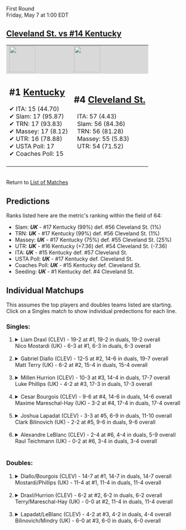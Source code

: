 First Round  
Friday, May 7 at 1:00 EDT
## [Cleveland St. vs #14 Kentucky](https://www.ncaa.com/game/5833389) 

<table><tr style="background-color: #d9d9d9 !important"><td><a href="#"><img src="https://www.ncaa.com/sites/default/files/images/logos/schools/c/cleveland-st.70.png" width="70" height="70" /></a></td><td><a href="#"><img src="https://www.ncaa.com/sites/default/files/images/logos/schools/k/kentucky.70.png" width="70" height="70" /></a></td></tr><tr>
<td>  

<h2>#1 <a href="#">Kentucky</a></h2>  
&#10004; ITA: 15 (44.70)<br>  
&#10004; Slam: 17 (95.87)<br>  
&#10004; TRN: 17 (93.83)<br>  
&#10004; Massey: 17 (8.12)<br>  
&#10004; UTR: 16 (78.88)<br>  
&#10004; USTA Poll: 17<br>  
&#10004; Coaches Poll: 15<br>  
<br>  

</td>
<td>  

<h2>#4 <a href="#">Cleveland St.</a></h2>  
&nbsp; ITA: 57 (4.43)<br>  
&nbsp; Slam: 56 (84.36)<br>  
&nbsp; TRN: 56 (81.28)<br>  
&nbsp; Massey: 55 (5.83)<br>  
&nbsp; UTR: 54 (71.52)<br>  
<br>  

</td>
</tr></table>  


<br>Return to [List of Matches](../index.md)  

## Predictions  

Ranks listed here are the metric's ranking within the field of 64:  
- Slam: ***UK*** - #17 Kentucky (99%) def. #56 Cleveland St. (1%)  
- TRN: ***UK*** - #17 Kentucky (99%) def. #56 Cleveland St. (1%)  
- Massey: ***UK*** - #17 Kentucky (75%) def. #55 Cleveland St. (25%)  
- UTR: ***UK*** - #16 Kentucky (+7.36) def. #54 Cleveland St. (-7.36)  
- ITA: ***UK*** - #15 Kentucky def. #57 Cleveland St.  
- USTA Poll: ***UK*** - #17 Kentucky def. Cleveland St.  
- Coaches Poll: ***UK*** - #15 Kentucky def. Cleveland St.  
- Seeding: ***UK*** - #1 Kentucky def. #4 Cleveland St.  

## Individual Matchups  
This assumes the top players and doubles teams listed are starting.  
Click on a Singles match to show individual predections for each line.  

### Singles:  

<ol>
<li><details>
<summary markdown="span">Liam Draxl (CLEV) - 19-2 at #1, 19-2 in duals, 19-2 overall<br>Nico Mostardi (UK) - 6-3 at #1, 6-3 in duals, 6-3 overall</summary>
<h4>Predictions</h4><ul>
<li>Slam: <b><i>UK</i></b> - Draxl (98%) def. Mostardi (2%)</li>  
<li>TRN: <b><i>UK</i></b> - Draxl (99%) def. Mostardi (1%)</li>  
<li>Massey: <b><i>UK</i></b> - Draxl (75%) def. Mostardi (25%)</li>  
<li>UTR: <b><i>UK</i></b> - Draxl (96%) def. Mostardi (4%)</li>  
<li>ITA: <b><i>UK</i></b> - Draxl (64.58) def. Mostardi (2.33)</li>  
</ul>
</details>&nbsp;</li>
<li><details>
<summary markdown="span">Gabriel Diallo (CLEV) - 12-5 at #2, 14-6 in duals, 19-7 overall<br>Matt Terry (UK) - 6-2 at #2, 15-4 in duals, 15-4 overall</summary>
<h4>Predictions</h4><ul>
<li>Slam: <b><i>UK</i></b> - Diallo (94%) def. Terry (6%)</li>  
<li>TRN: <b><i>UK</i></b> - Diallo (96%) def. Terry (4%)</li>  
<li>Massey: <b><i>UK</i></b> - Diallo (75%) def. Terry (25%)</li>  
<li>UTR: <b><i>UK</i></b> - Diallo (95%) def. Terry (5%)</li>  
<li>ITA: <b><i>UK</i></b> - Diallo (37.70) def. Terry (2.92)</li>  
</ul>
</details>&nbsp;</li>
<li><details>
<summary markdown="span">Millen Hurrion (CLEV) - 10-3 at #3, 14-4 in duals, 17-7 overall<br>Luke Phillips (UK) - 4-2 at #3, 17-3 in duals, 17-3 overall</summary>
<h4>Predictions</h4><ul>
<li>Slam: <b><i>UK</i></b> - Hurrion (96%) def. Phillips (4%)</li>  
<li>TRN: <b><i>UK</i></b> - Hurrion (96%) def. Phillips (4%)</li>  
<li>Massey: <b><i>UK</i></b> - Hurrion (75%) def. Phillips (25%)</li>  
<li>UTR: <b><i>UK</i></b> - Hurrion (94%) def. Phillips (6%)</li>  
<li>ITA: <b><i>UK</i></b> - Hurrion (22.80) def. Phillips (2.83)</li>  
</ul>
</details>&nbsp;</li>
<li><details>
<summary markdown="span">Cesar Bourgois (CLEV) - 9-6 at #4, 14-6 in duals, 14-6 overall<br>Maxime Mareschal-Hay (UK) - 3-2 at #4, 17-4 in duals, 17-4 overall</summary>
<h4>Predictions</h4><ul>
<li>Slam: <b><i>UK</i></b> - Bourgois (95%) def. Mareschal-Hay (5%)</li>  
<li>TRN: <b><i>UK</i></b> - Bourgois (96%) def. Mareschal-Hay (4%)</li>  
<li>Massey: <b><i>UK</i></b> - Bourgois (75%) def. Mareschal-Hay (25%)</li>  
<li>UTR: <b><i>UK</i></b> - Bourgois (93%) def. Mareschal-Hay (7%)</li>  
<li>ITA: <b><i>UK</i></b> - Bourgois (7.98) def. Mareschal-Hay (2.45)</li>  
</ul>
</details>&nbsp;</li>
<li><details>
<summary markdown="span">Joshua Lapadat (CLEV) - 3-3 at #5, 6-9 in duals, 11-10 overall<br>Clark Bilinovich (UK) - 2-2 at #5, 9-6 in duals, 9-6 overall</summary>
<h4>Predictions</h4><ul>
<li>Slam: <b><i>UK</i></b> - Lapadat (99%) def. Bilinovich (1%)</li>  
<li>TRN: <b><i>UK</i></b> - Lapadat (99%) def. Bilinovich (1%)</li>  
<li>Massey: <b><i>UK</i></b> - Lapadat (75%) def. Bilinovich (25%)</li>  
<li>UTR: <b><i>UK</i></b> - Lapadat (97%) def. Bilinovich (3%)</li>  
<li>ITA: <b><i>UK</i></b> - Lapadat (6.21) def. Bilinovich (1.91)</li>  
</ul>
</details>&nbsp;</li>
<li><details>
<summary markdown="span">Alexandre LeBlanc (CLEV) - 2-4 at #6, 4-4 in duals, 5-9 overall<br>Raul Teichmann (UK) - 0-2 at #6, 3-4 in duals, 3-4 overall</summary>
<h4>Predictions</h4><ul>
<li>Slam: <b><i>UK</i></b> - LeBlanc (97%) def. Teichmann (3%)</li>  
<li>TRN: <b><i>UK</i></b> - LeBlanc (97%) def. Teichmann (3%)</li>  
<li>Massey: <b><i>UK</i></b> - LeBlanc (75%) def. Teichmann (25%)</li>  
<li>UTR: <b><i>UK</i></b> - LeBlanc (96%) def. Teichmann (4%)</li>  
</ul>
</details>&nbsp;</li>
</ol>

### Doubles:  

<ol>
<li><details>
<summary markdown="span">Diallo/Bourgois (CLEV) - 14-7 at #1, 14-7 in duals, 14-7 overall<br>Mostardi/Phillips (UK) - 11-4 at #1, 11-4 in duals, 11-4 overall</summary>
<br>Sorry, we don't have any metrics for this match
</details>&nbsp;</li>
<li><details>
<summary markdown="span">Draxl/Hurrion (CLEV) - 6-2 at #2, 6-2 in duals, 6-2 overall<br>Terry/Mareschal-Hay (UK) - 0-0 at #2, 11-4 in duals, 11-4 overall</summary>
<br>Sorry, we don't have any metrics for this match
</details>&nbsp;</li>
<li><details>
<summary markdown="span">Lapadat/LeBlanc (CLEV) - 4-2 at #3, 4-2 in duals, 4-4 overall<br>Bilinovich/Mindry (UK) - 6-0 at #3, 6-0 in duals, 6-0 overall</summary>
<br>Sorry, we don't have any metrics for this match
</details>&nbsp;</li>
</ol>